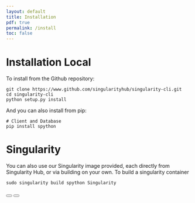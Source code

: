 ```yaml
---
layout: default
title: Installation
pdf: true
permalink: /install
toc: false
---
```


# Installation Local

To install from the Github repository:

```
git clone https://www.github.com/singularityhub/singularity-cli.git
cd singularity-cli
python setup.py install
```

And you can also install from pip:

```
# Client and Database
pip install spython
```


# Singularity
You can also use our Singularity image provided, each directly from Singularity
Hub, or via building on your own. To build a singularity container

```
sudo singularity build spython Singularity
```

<div>
    <a href="/singularity-cli/"><button class="previous-button btn btn-primary"><i class="fa fa-chevron-left"></i> </button></a>
    <a href="/singularity-cli/commands"><button class="next-button btn btn-primary"><i class="fa fa-chevron-right"></i> </button></a>
</div><br>
